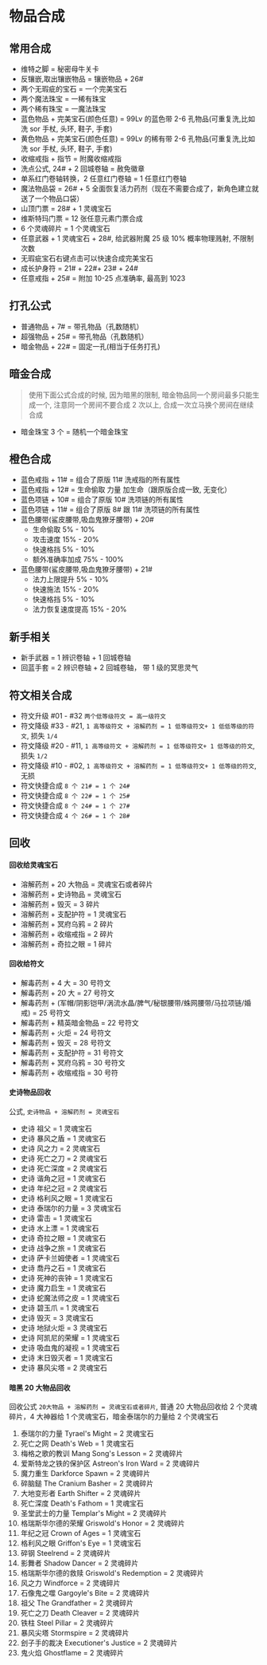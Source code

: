 # 物品合成

## 常用合成

- 维特之脚 = 秘密母牛关卡
- 反镶嵌,取出镶嵌物品 = 镶嵌物品 + 26#
- 两个无瑕疵的宝石 = 一个完美宝石
- 两个魔法珠宝 = 一稀有珠宝
- 两个稀有珠宝 = 一魔法珠宝
- 蓝色物品 + 完美宝石(颜色任意) = 99Lv 的蓝色带 2-6 孔物品(可重复洗,比如洗 sor 手杖, 头环, 鞋子, 手套)
- 黄色物品 + 完美宝石(颜色任意) = 99Lv 的稀有带 2-6 孔物品(可重复洗,比如洗 sor 手杖, 头环, 鞋子, 手套)
- 收缩戒指 + 指节 = 附魔收缩戒指
- 洗点公式, 24# + 2 回城卷轴 = 赦免徽章
- 单系红门卷轴转换，2 任意红门卷轴 = 1 任意红门卷轴
- 魔法物品袋 = 26# + 5 全面恢复活力药剂（现在不需要合成了，新角色建立就送了一个物品口袋）
- 山顶门票 = 28# + 1 灵魂宝石
- 维斯特玛门票 = 12 张任意元素门票合成
- 6 个灵魂碎片 = 1 个灵魂宝石
- 任意武器 + 1 灵魂宝石 + 28#, 给武器附魔 25 级 10% 概率物理溅射, 不限制次数
- 无瑕疵宝石右键点击可以快速合成完美宝石
- 成长护身符 = 21# + 22#+ 23# + 24#
- 任意戒指 + 25# = 附加 10-25 点准确率, 最高到 1023

## 打孔公式

- 普通物品 + 7# = 带孔物品（孔数随机）
- 超强物品 + 25# = 带孔物品（孔数随机）
- 暗金物品 + 22# = 固定一孔(相当于任务打孔)

## 暗金合成

> 使用下面公式合成的时候, 因为暗黑的限制, 暗金物品同一个房间最多只能生成一个, 注意同一个房间不要合成 2 次以上, 合成一次立马换个房间在继续合成

- 暗金珠宝 3 个 = 随机一个暗金珠宝

## 橙色合成

- 蓝色戒指 + 11# = 组合了原版 11# 洗戒指的所有属性
- 蓝色戒指 + 12# = 生命偷取 力量 加生命（跟原版合成一致, 无变化）
- 蓝色项链 + 10# = 组合了原版 10# 洗项链的所有属性
- 蓝色项链 + 11# = 组合了原版 8# 跟 11# 洗项链的所有属性
- 蓝色腰带(鲨皮腰带,吸血鬼獠牙腰带) + 20#
  - 生命偷取 5% - 10%
  - 攻击速度 15% - 20%
  - 快速格挡 5% - 10%
  - 额外准确率加成 75% - 100%
- 蓝色腰带(鲨皮腰带,吸血鬼獠牙腰带) + 21#
  - 法力上限提升 5% - 10%
  - 快速施法 15% - 20%
  - 快速格挡 5% - 10%
  - 法力恢复速度提高 15% - 20%

## 新手相关

- 新手武器 = 1 辨识卷轴 + 1 回城卷轴
- 回蓝手套 = 2 辨识卷轴 + 2 回城卷轴， 带 1 级的冥思灵气

## 符文相关合成

- 符文升级 #01 - #32 `两个低等级符文 = 高一级符文`
- 符文降级 #33 - #21, `1 高等级符文 + 溶解药剂 = 1 低等级符文+ 1 低低等级的符文`, 损失 `1/4`
- 符文降级 #20 - #11, `1 高等级符文 + 溶解药剂 = 1 低等级符文+ 1 低等级的符文`, 损失 `1/2`
- 符文降级 #10 - #02, `1 高等级符文 + 溶解药剂 = 1 低等级符文+ 1 低等级的符文`, 无损
- 符文快捷合成 `8 个 21# = 1 个 24#`
- 符文快捷合成 `8 个 22# = 1 个 25#`
- 符文快捷合成 `8 个 24# = 1 个 27#`
- 符文快捷合成 `4 个 26# = 1 个 28#`

## 回收

#### 回收给灵魂宝石

- 溶解药剂 + 20 大物品 = 灵魂宝石或者碎片
- 溶解药剂 + 史诗物品 = 灵魂宝石
- 溶解药剂 + 毁灭 = 3 碎片
- 溶解药剂 + 支配护符 = 1 灵魂宝石
- 溶解药剂 + 冥府乌鸦 = 2 碎片
- 溶解药剂 + 收缩戒指 = 2 碎片
- 溶解药剂 + 奇拉之眼 = 1 碎片

#### 回收给符文

- 解毒药剂 + 4 大 = 30 号符文
- 解毒药剂 + 20 大 = 27 号符文
- 解毒药剂 + (军帽/阴影铠甲/涡流水晶/脾气/秘银腰带/蛛网腰带/马拉项链/婚戒) = 25 号符文
- 解毒药剂 + 精英暗金物品 = 22 号符文
- 解毒药剂 + 火炬 = 24 号符文
- 解毒药剂 + 毁灭 = 28 号符文
- 解毒药剂 + 支配护符 = 31 号符文
- 解毒药剂 + 冥府乌鸦 = 30 号符文
- 解毒药剂 + 收缩戒指 = 30 号符

#### 史诗物品回收

公式, `史诗物品 + 溶解药剂 = 灵魂宝石`

- 史诗 祖父 = 1 灵魂宝石
- 史诗 暴风之盾 = 1 灵魂宝石
- 史诗 风之力 = 2 灵魂宝石
- 史诗 死亡之刀 = 2 灵魂宝石
- 史诗 死亡深度 = 2 灵魂宝石
- 史诗 谐角之冠 = 1 灵魂宝石
- 史诗 年纪之冠 = 2 灵魂宝石
- 史诗 格利风之眼 = 1 灵魂宝石
- 史诗 泰瑞尔的力量 = 3 灵魂宝石
- 史诗 雷击 = 1 灵魂宝石
- 史诗 水上漂 = 1 灵魂宝石
- 史诗 奇拉之眼 = 1 灵魂宝石
- 史诗 战争之旅 = 1 灵魂宝石
- 史诗 萨卡兰姆使者 = 1 灵魂宝石
- 史诗 喬丹之石 = 1 灵魂宝石
- 史诗 死神的丧钟 = 1 灵魂宝石
- 史诗 魔力启生 = 1 灵魂宝石
- 史诗 蛇魔法师之皮 = 1 灵魂宝石
- 史诗 碧玉爪 = 1 灵魂宝石
- 史诗 毁灭 = 3 灵魂宝石
- 史诗 地狱火炬 = 3 灵魂宝石
- 史诗 阿凯尼的荣耀 = 1 灵魂宝石
- 史诗 吸血鬼的凝视 = 1 灵魂宝石
- 史诗 末日毁灭者 = 1 灵魂宝石
- 史诗 暴风尖塔 = 2 灵魂宝石

#### 暗黑 20 大物品回收

回收公式 `20大物品 + 溶解药剂 = 灵魂宝石或者碎片`, 普通 20 大物品回收给 2 个灵魂碎片，4 大神器给 1 个灵魂宝石，暗金泰瑞尔的力量给 2 个灵魂宝石

1. 泰瑞尔的力量 Tyrael's Might = 2 灵魂宝石
2. 死亡之网 Death's Web = 1 灵魂宝石
3. 梅格之歌的教训 Mang Song's Lesson = 2 灵魂碎片
4. 爱斯特龙之铁的保护区 Astreon's Iron Ward = 2 灵魂碎片
5. 魔力重生 Darkforce Spawn = 2 灵魂碎片
6. 碎脑鎚 The Cranium Basher = 2 灵魂碎片
7. 大地变形者 Earth Shifter = 2 灵魂碎片
8. 死亡深度 Death's Fathom = 1 灵魂宝石
9. 圣堂武士的力量 Templar's Might = 2 灵魂碎片
10. 格瑞斯华尔德的荣耀 Griswold's Honor = 2 灵魂碎片
11. 年纪之冠 Crown of Ages = 1 灵魂宝石
12. 格利风之眼 Griffon's Eye = 1 灵魂宝石
13. 碎钢 Steelrend = 2 灵魂碎片
14. 影舞者 Shadow Dancer = 2 灵魂碎片
15. 格瑞斯华尔德的救赎 Griswold's Redemption = 2 灵魂碎片
16. 风之力 Windforce = 2 灵魂碎片
17. 石像鬼之噬 Gargoyle's Bite = 2 灵魂碎片
18. 祖父 The Grandfather = 2 灵魂碎片
19. 死亡之刀 Death Cleaver = 2 灵魂碎片
20. 铁柱 Steel Pillar = 2 灵魂碎片
21. 暴风尖塔 Stormspire = 2 灵魂碎片
22. 刽子手的裁决 Executioner's Justice = 2 灵魂碎片
23. 鬼火焰 Ghostflame = 2 灵魂碎片
